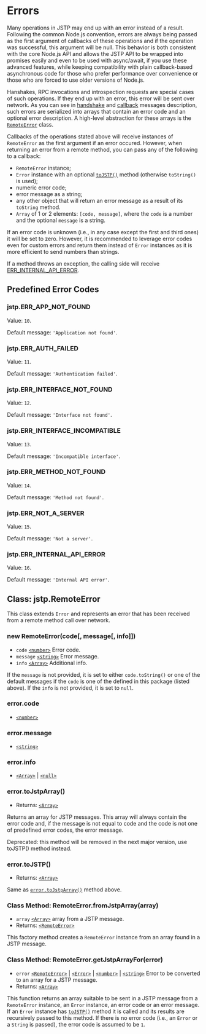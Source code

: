 # Errors

Many operations in JSTP may end up with an error instead of a result. Following
the common Node.js convention, errors are always being passed as the first
argument of callbacks of these operations and if the operation was successful,
this argument will be null. This behavior is both consistent with the core
Node.js API and allows the JSTP API to be wrapped into promises easily and even
to be used with async/await, if you use these advanced features, while keeping
compatibility with plain callback-based asynchronous code for those who prefer
performance over convenience or those who are forced to use older versions of
Node.js.

Hanshakes, RPC invocations and introspection requests are special cases of such
operations. If they end up with an error, this error will be sent over
network. As you can see in
[handshake](../advanced/protocol.md#handshake-packet-handshake) and
[callback](../advanced/protocol.md#remote-call-response-packet-callback)
messages description, such errors are serialized into arrays that contain an
error code and an optional error description. A high-level abstraction for these
arrays is the [`RemoteError`][remoteerror] class.

Callbacks of the operations stated above will receive instances of `RemoteError`
as the first argument if an error occured. However, when returning an error
from a remote method, you can pass any of the following to a callback:

- `RemoteError` instance;
- `Error` instance with an optional [`toJSTP()`][errortojstp] method
  (otherwise `toString()` is used);
- numeric error code;
- error message as a string;
- any other object that will return an error message as a result
  of its `toString` method.
- `Array` of 1 or 2 elements: `[code, message]`, where the `code` is a number
  and the optional `message` is a string.

If an error code is unknown (i.e., in any case except the first and third ones)
it will be set to zero. However, it is recommended to leverage error codes
even for custom errors and return them instead of `Error` instances as it is
more efficient to send numbers than strings.

If a method throws an exception, the calling side will receive
[ERR_INTERNAL_API_ERROR](#jstperr_internal_api_error).

## Predefined Error Codes

### jstp.ERR_APP_NOT_FOUND

Value: `10`.

Default message: `'Application not found'`.

### jstp.ERR_AUTH_FAILED

Value: `11`.

Default message: `'Authentication failed'`.

### jstp.ERR_INTERFACE_NOT_FOUND

Value: `12`.

Default message: `'Interface not found'`.

### jstp.ERR_INTERFACE_INCOMPATIBLE

Value: `13`.

Default message: `'Incompatible interface'`.

### jstp.ERR_METHOD_NOT_FOUND

Value: `14`.

Default message: `'Method not found'`.

### jstp.ERR_NOT_A_SERVER

Value: `15`.

Default message: `'Not a server'`.

### jstp.ERR_INTERNAL_API_ERROR

Value: `16`.

Default message: `'Internal API error'`.

## Class: jstp.RemoteError

This class extends `Error` and represents an error that has been
received from a remote method call over network.

### new RemoteError(code\[, message\[, info\]\])

- `code` [`<number>`][number] Error code.
- `message` [`<string>`][string] Error message.
- `info` [`<Array>`][array] Additional info.

If the `message` is not provided, it is set to either `code.toString()` or one
of the default messages if the `code` is one of the defined in this package
(listed above).
If the `info` is not provided, it is set to `null`.

### error.code

- [`<number>`][number]

### error.message

- [`<string>`][string]

### error.info

- [`<Array>`][array] | [`<null>`][null]

### error.toJstpArray()

- Returns: [`<Array>`][array]

Returns an array for JSTP messages. This array will always contain the error
code and, if the message is not equal to code and the code is not one of
predefined error codes, the error message.

Deprecated: this method will be removed in the next major version, use
toJSTP() method instead.

### error.toJSTP()

- Returns: [`<Array>`][array]

Same as [`error.toJstpArray()`][error] method above.

### Class Method: RemoteError.fromJstpArray(array)

- `array` [`<Array>`][array] array from a JSTP message.
- Returns: [`<RemoteError>`][remoteerror]

This factory method creates a `RemoteError` instance from an array found in a
JSTP message.

### Class Method: RemoteError.getJstpArrayFor(error)

- `error` [`<RemoteError>`][remoteerror] |
  [`<Error>`][error] |
  [`<number>`][number] |
  [`<string>`][string] Error to be converted to an array for a JSTP message.
- Returns: [`<Array>`][array]

This function returns an array suitable to be sent in a JSTP message from a
`RemoteError` instance, an `Error` instance, an error code or an error message.
If an `Error` instance has [`toJSTP()`][errortojstp] method it is called and its
results are recursively passed to this method.
If there is no error code (i.e., an `Error` or a `String` is passed), the error
code is assumed to be `1`.

[remoteerror]: #class-jstpremoteerror
[errortojstp]: #errortojstp
[array]: https://developer.mozilla.org/en-US/docs/Web/JavaScript/Reference/Global_Objects/Array
[error]: https://developer.mozilla.org/en-US/docs/Web/JavaScript/Reference/Global_Objects/Error
[string]: https://developer.mozilla.org/en-US/docs/Web/JavaScript/Data_structures#String_type
[number]: https://developer.mozilla.org/en-US/docs/Web/JavaScript/Data_structures#Number_type
[null]: https://developer.mozilla.org/en-US/docs/Web/JavaScript/Data_structures#Null_type
